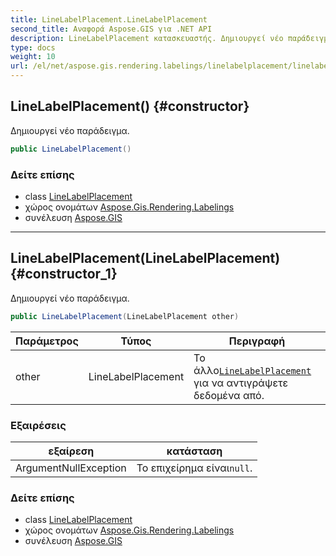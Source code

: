 ```yaml
---
title: LineLabelPlacement.LineLabelPlacement
second_title: Αναφορά Aspose.GIS για .NET API
description: LineLabelPlacement κατασκευαστής. Δημιουργεί νέο παράδειγμα.
type: docs
weight: 10
url: /el/net/aspose.gis.rendering.labelings/linelabelplacement/linelabelplacement/
---
```

## LineLabelPlacement() {#constructor}

Δημιουργεί νέο παράδειγμα.

```csharp
public LineLabelPlacement()
```

### Δείτε επίσης

* class [LineLabelPlacement](../)
* χώρος ονομάτων [Aspose.Gis.Rendering.Labelings](../../linelabelplacement/)
* συνέλευση [Aspose.GIS](../../../)

---

## LineLabelPlacement(LineLabelPlacement) {#constructor_1}

Δημιουργεί νέο παράδειγμα.

```csharp
public LineLabelPlacement(LineLabelPlacement other)
```

| Παράμετρος | Τύπος | Περιγραφή |
| --- | --- | --- |
| other | LineLabelPlacement | Το άλλο[`LineLabelPlacement`](../) για να αντιγράψετε δεδομένα από. |

### Εξαιρέσεις

| εξαίρεση | κατάσταση |
| --- | --- |
| ArgumentNullException | Το επιχείρημα είναι`null`. |

### Δείτε επίσης

* class [LineLabelPlacement](../)
* χώρος ονομάτων [Aspose.Gis.Rendering.Labelings](../../linelabelplacement/)
* συνέλευση [Aspose.GIS](../../../)


